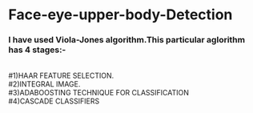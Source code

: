 # Face-eye-upper-body-Detection
<h3>I have used Viola-Jones algorithm.This particular aglorithm has 4 stages:-</h3></br>
#1)HAAR FEATURE SELECTION.</br>
#2)INTEGRAL IMAGE.</br>
#3)ADABOOSTING TECHNIQUE FOR CLASSIFICATION</br>
#4)CASCADE CLASSIFIERS</br>
